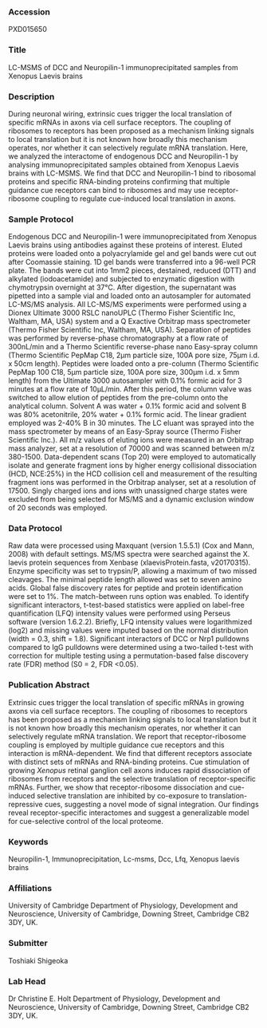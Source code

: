 ### Accession
PXD015650

### Title
LC-MSMS of DCC and Neuropilin-1 immunoprecipitated samples from Xenopus Laevis brains

### Description
During neuronal wiring, extrinsic cues trigger the local translation of specific mRNAs in axons via cell surface receptors. The coupling of ribosomes to receptors has been proposed as a mechanism linking signals to local translation but it is not known how broadly this mechanism operates, nor whether it can selectively regulate mRNA translation. Here, we analyzed the interactome of endogenous DCC and Neuropilin-1 by analysing immunoprecipitated samples obtained from Xenopus Laevis brains with LC-MSMS. We find that DCC and Neuropilin-1 bind to ribosomal proteins and specific RNA-binding proteins confirming that multiple guidance cue receptors can bind to ribosomes and may use receptor-ribosome coupling to regulate cue-induced local translation in axons.

### Sample Protocol
Endogenous DCC and Neuropilin-1 were immunoprecipitated from Xenopus Laevis brains using antibodies against these proteins of interest. Eluted proteins were loaded onto a polyacrylamide gel and  gel bands were cut out after Coomassie staining. 1D gel bands were transferred into a 96-well PCR plate. The bands were cut into 1mm2 pieces, destained, reduced (DTT) and alkylated (iodoacetamide) and subjected to enzymatic digestion with chymotrypsin overnight at 37°C. After digestion, the supernatant was pipetted into a sample vial and loaded onto an autosampler for automated LC-MS/MS analysis. All LC-MS/MS experiments were performed using a Dionex Ultimate 3000 RSLC nanoUPLC (Thermo Fisher Scientific Inc, Waltham, MA, USA) system and a Q Exactive Orbitrap mass spectrometer (Thermo Fisher Scientific Inc, Waltham, MA, USA). Separation of peptides was performed by reverse-phase chromatography at a flow rate of 300nL/min and a Thermo Scientific reverse-phase nano Easy-spray column (Thermo Scientific PepMap C18, 2μm particle size, 100A pore size, 75μm i.d. x 50cm length). Peptides were loaded onto a pre-column (Thermo Scientific PepMap 100 C18, 5μm particle size, 100A pore size, 300μm i.d. x 5mm length) from the Ultimate 3000 autosampler with 0.1% formic acid for 3 minutes at a flow rate of 10μL/min. After this period, the column valve was switched to allow elution of peptides from the pre-column onto the analytical column. Solvent A was water + 0.1% formic acid and solvent B was 80% acetonitrile, 20% water + 0.1% formic acid. The linear gradient employed was 2-40% B in 30 minutes. The LC eluant was sprayed into the mass spectrometer by means of an Easy-Spray source (Thermo Fisher Scientific Inc.). All m/z values of eluting ions were measured in an Orbitrap mass analyzer, set at a resolution of 70000 and was scanned between m/z 380-1500. Data-dependent scans (Top 20) were employed to automatically isolate and generate fragment ions by higher energy collisional dissociation (HCD, NCE:25%) in the HCD collision cell and measurement of the resulting fragment ions was performed in the Orbitrap analyser, set at a resolution of 17500. Singly charged ions and ions with unassigned charge states were excluded from being selected for MS/MS and a dynamic exclusion window of 20 seconds was employed.

### Data Protocol
Raw data were processed using Maxquant (version 1.5.5.1) (Cox and Mann, 2008) with default settings. MS/MS spectra were searched against the X. laevis protein sequences from Xenbase (xlaevisProtein.fasta, v20170315). Enzyme specificity was set to trypsin/P, allowing a maximum of two missed cleavages. The minimal peptide length allowed was set to seven amino acids. Global false discovery rates for peptide and protein identification were set to 1%. The match-between runs option was enabled. To identify significant interactors, t-test-based statistics were applied on label-free quantification (LFQ) intensity values were performed using Perseus software (version 1.6.2.2). Briefly, LFQ intensity values were logarithmized (log2) and missing values were imputed based on the normal distribution (width = 0.3, shift = 1.8). Significant interactors of DCC or Nrp1 pulldowns compared to IgG pulldowns were determined using a two-tailed t-test with correction for multiple testing using a permutation-based false discovery rate (FDR) method (S0 = 2, FDR <0.05).

### Publication Abstract
Extrinsic cues trigger the local translation of specific mRNAs in growing axons via cell surface receptors. The coupling of ribosomes to receptors has been proposed as a mechanism linking signals to local translation but it is not known how broadly this mechanism operates, nor whether it can selectively regulate mRNA translation. We report that receptor-ribosome coupling is employed by multiple guidance cue receptors and this interaction is mRNA-dependent. We find that different receptors associate with distinct sets of mRNAs and RNA-binding proteins. Cue stimulation of growing <i>Xenopus</i> retinal ganglion cell axons induces rapid dissociation of ribosomes from receptors and the selective translation of receptor-specific mRNAs. Further, we show that receptor-ribosome dissociation and cue-induced selective translation are inhibited by co-exposure to translation-repressive cues, suggesting a novel mode of signal integration. Our findings reveal receptor-specific interactomes and suggest a generalizable model for cue-selective control of the local proteome.

### Keywords
Neuropilin-1, Immunoprecipitation, Lc-msms, Dcc, Lfq, Xenopus laevis brains

### Affiliations
University of Cambridge
Department of Physiology, Development and Neuroscience, University of Cambridge, Downing Street, Cambridge CB2 3DY, UK.

### Submitter
Toshiaki Shigeoka

### Lab Head
Dr Christine E. Holt
Department of Physiology, Development and Neuroscience, University of Cambridge, Downing Street, Cambridge CB2 3DY, UK.



